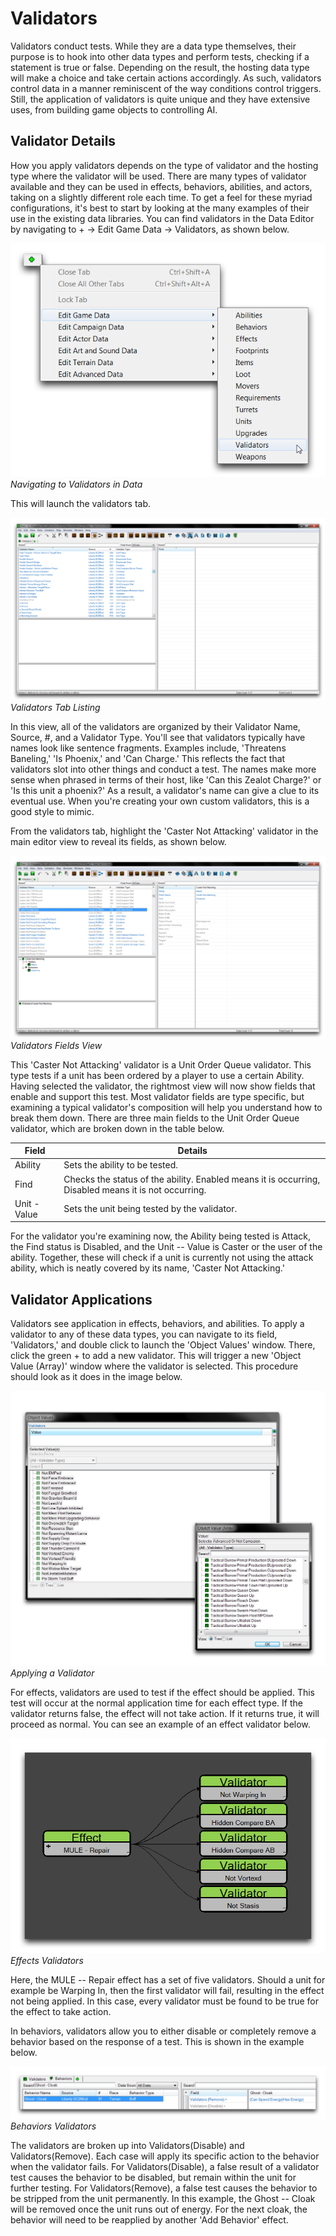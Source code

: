 # Validators

Validators conduct tests. While they are a data type themselves, their purpose is to hook into other data types and perform tests, checking if a statement is true or false. Depending on the result, the hosting data type will make a choice and take certain actions accordingly. As such, validators control data in a manner reminiscent of the way conditions control triggers. Still, the application of validators is quite unique and they have extensive uses, from building game objects to controlling AI.

## Validator Details

How you apply validators depends on the type of validator and the hosting type where the validator will be used. There are many types of validator available and they can be used in effects, behaviors, abilities, and actors, taking on a slightly different role each time. To get a feel for these myriad configurations, it's best to start by looking at the many examples of their use in the existing data libraries. You can find validators in the Data Editor by navigating to + -\> Edit Game Data -\> Validators, as shown below.

[![Navigating to Validators in Data](./resources/071_Validators1.png)](./resources/071_Validators1.png)
*Navigating to Validators in Data*

This will launch the validators tab.

[![Validators Tab Listing](./resources/071_Validators2.png)](./resources/071_Validators2.png)
*Validators Tab Listing*

In this view, all of the validators are organized by their Validator Name, Source, \#, and a Validator Type. You'll see that validators typically have names look like sentence fragments. Examples include, 'Threatens Baneling,' 'Is Phoenix,' and 'Can Charge.' This reflects the fact that validators slot into other things and conduct a test. The names make more sense when phrased in terms of their host, like 'Can this Zealot Charge?' or 'Is this unit a phoenix?' As a result, a validator's name can give a clue to its eventual use. When you're creating your own custom validators, this is a good style to mimic.

From the validators tab, highlight the 'Caster Not Attacking' validator in the main editor view to reveal its fields, as shown below.

[![Validators Fields View](./resources/071_Validators3.png)](./resources/071_Validators3.png)
*Validators Fields View*

This 'Caster Not Attacking' validator is a Unit Order Queue validator. This type tests if a unit has been ordered by a player to use a certain Ability. Having selected the validator, the rightmost view will now show fields that enable and support this test. Most validator fields are type specific, but examining a typical validator's composition will help you understand how to break them down. There are three main fields to the Unit Order Queue validator, which are broken down in the table below.

| Field        | Details                                                                                              |
| ------------ | ---------------------------------------------------------------------------------------------------- |
| Ability      | Sets the ability to be tested.                                                                       |
| Find         | Checks the status of the ability. Enabled means it is occurring, Disabled means it is not occurring. |
| Unit - Value | Sets the unit being tested by the validator.                                                         |

For the validator you're examining now, the Ability being tested is Attack, the Find status is Disabled, and the Unit -- Value is Caster or the user of the ability. Together, these will check if a unit is currently not using the attack ability, which is neatly covered by its name, 'Caster Not Attacking.'

## Validator Applications

Validators see application in effects, behaviors, and abilities. To apply a validator to any of these data types, you can navigate to its field, 'Validators,' and double click to launch the 'Object Values' window. There, click the green + to add a new validator. This will trigger a new 'Object Value (Array)' window where the validator is selected. This procedure should look as it does in the image below.

[![Applying a Validator](./resources/071_Validators4.png)](./resources/071_Validators4.png)
*Applying a Validator*

For effects, validators are used to test if the effect should be applied. This test will occur at the normal application time for each effect type. If the validator returns false, the effect will not take action. If it returns true, it will proceed as normal. You can see an example of an effect validator below.

[![Effects Validators](./resources/071_Validators5.png)](./resources/071_Validators5.png)
*Effects Validators*

Here, the MULE -- Repair effect has a set of five validators. Should a unit for example be Warping In, then the first validator will fail, resulting in the effect not being applied. In this case, every validator must be found to be true for the effect to take action.

In behaviors, validators allow you to either disable or completely remove a behavior based on the response of a test. This is shown in the example below.

[![Behaviors Validators](./resources/071_Validators6.png)](./resources/071_Validators6.png)
*Behaviors Validators*

The validators are broken up into Validators(Disable) and Validators(Remove). Each case will apply its specific action to the behavior when the validator fails. For Validators(Disable), a false result of a validator test causes the behavior to be disabled, but remain within the unit for further testing. For Validators(Remove), a false test causes the behavior to be stripped from the unit permanently. In this example, the Ghost -- Cloak will be removed once the unit runs out of energy. For the next cloak, the behavior will need to be reapplied by another 'Add Behavior' effect.
